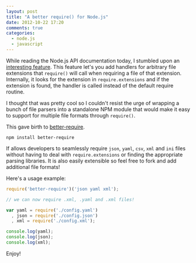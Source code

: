 ```yaml
---
layout: post
title: "A better require() for Node.js"
date: 2012-10-22 17:20
comments: true
categories: 
  - node.js 
  - javascript 
---
```


While reading the Node.js API documentation today, I stumbled upon an [interesting feature](http://nodejs.org/api/all.html#all_require_extensions). This feature let's you add handlers for arbitrary file extensions that `require()`  will call when requiring a file of that extension. Internally, it looks for the extension in `require.extensions` and if the extension is found, the handler is called instead of the default require routine. 

I thought that was pretty cool so I couldn't resist the urge of wrapping a bunch of file parsers into a standalone NPM module that would make it easy to support for multiple file formats through `require()`.

This gave birth to [better-require](https://github.com/olalonde/better-require).

    npm install better-require

If allows developers to seamlessly require `json`, `yaml`, `csv`, `xml` and `ini` files without having to deal with `require.extensions` or finding the appropriate parsing libraries. It is also easily extensible so feel free to fork and add additional file formats!

Here's a usage example:

```javascript
require('better-require')('json yaml xml');

// we can now require .xml, .yaml and .xml files!

var yaml = require('./config.yaml')
  , json = require('./config.json')
  , xml = require('./config.xml');

console.log(yaml);
console.log(json);
console.log(xml);
```

Enjoy!
